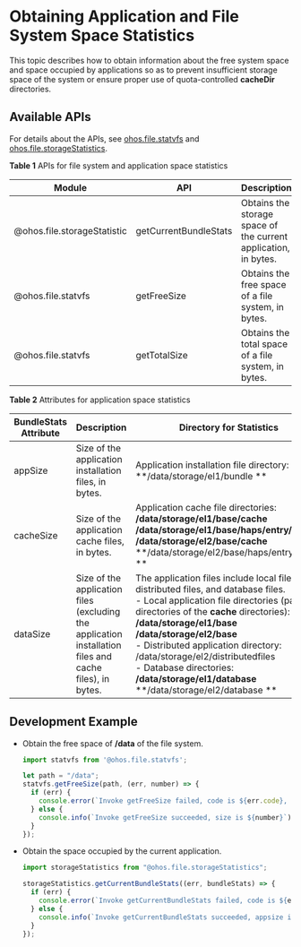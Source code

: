 # Obtaining Application and File System Space Statistics

This topic describes how to obtain information about the free system space and space occupied by applications so as to prevent insufficient storage space of the system or ensure proper use of quota-controlled **cacheDir** directories.

## Available APIs

For details about the APIs, see [ohos.file.statvfs](../reference/apis/js-apis-file-statvfs.md) and [ohos.file.storageStatistics](../reference/apis/js-apis-file-storage-statistics.md).

**Table 1** APIs for file system and application space statistics

| Module| API| Description|
| -------- | -------- | -------- |
| \@ohos.file.storageStatistic | getCurrentBundleStats | Obtains the storage space of the current application, in bytes.| 
| \@ohos.file.statvfs | getFreeSize | Obtains the free space of a file system, in bytes.| 
| \@ohos.file.statvfs | getTotalSize | Obtains the total space of a file system, in bytes.| 

**Table 2** Attributes for application space statistics

| BundleStats Attribute| Description| Directory for Statistics| 
| -------- | -------- | -------- |
| appSize | Size of the application installation files, in bytes.| Application installation file directory:<br>**/data/storage/el1/bundle **| 
| cacheSize | Size of the application cache files, in bytes.| Application cache file directories:<br>**/data/storage/el1/base/cache**<br>**/data/storage/el1/base/haps/entry/cache**<br>**/data/storage/el2/base/cache**<br>**/data/storage/el2/base/haps/entry/cache **| 
| dataSize | Size of the application files (excluding the application installation files and cache files), in bytes.| The application files include local files, distributed files, and database files.<br>- Local application file directories (parent directories of the **cache** directories):<br>**/data/storage/el1/base**<br>**/data/storage/el2/base**<br>- Distributed application directory:<br>/data/storage/el2/distributedfiles<br>- Database directories:<br>**/data/storage/el1/database**<br>**/data/storage/el2/database **| 

## Development Example

- Obtain the free space of **/data** of the file system.
    
  ```ts
  import statvfs from '@ohos.file.statvfs';
  
  let path = "/data";
  statvfs.getFreeSize(path, (err, number) => {
    if (err) {
      console.error(`Invoke getFreeSize failed, code is ${err.code}, message is ${err.message}`);
    } else {
      console.info(`Invoke getFreeSize succeeded, size is ${number}`);
    }
  });
  ```

- Obtain the space occupied by the current application.
    
  ```ts
  import storageStatistics from "@ohos.file.storageStatistics";
  
  storageStatistics.getCurrentBundleStats((err, bundleStats) => {
    if (err) {
      console.error(`Invoke getCurrentBundleStats failed, code is ${err.code}, message is ${err.message}`);
    } else {
      console.info(`Invoke getCurrentBundleStats succeeded, appsize is ${bundleStats.appSize}`);
    }
  });
  ```
